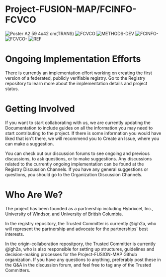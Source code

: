 # Project-FUSION-MAP/FCINFO-FCVCO

![Poster A2 59 4x42 cm(TRANS)](https://github.com/IGH2A/Project-FUSION-MAP-FCINFO-FCVCO/assets/140977074/96cd8e19-496c-45d5-95d6-d4dbd19ce4d5)
![FCVCO](https://github.com/IGH2A/Project-FUSION-MAP-FCINFO-FCVCO/assets/140977074/dd55758f-f24e-4901-b08e-7dce0083a622)
![METHODS-DEV](https://github.com/IGH2A/Project-FUSION-MAP-FCINFO-FCVCO/assets/140977074/b59aa34b-612a-496c-ae08-e9450e6581d8)
![FCINFO-](https://github.com/IGH2A/Project-FUSION-MAP-FCINFO-FCVCO/assets/140977074/fe50b2b7-db77-49db-a3bd-2caa1cbeb697)
![FCVCO-](https://github.com/IGH2A/Project-FUSION-MAP-FCINFO-FCVCO/assets/140977074/0c3f8950-642a-43d2-aeaf-525f7da52dc5)
![REF](https://github.com/IGH2A/Project-FUSION-MAP-FCINFO-FCVCO/assets/140977074/398f3165-d994-4605-a501-31c1598659f7)

# Ongoing Implementation Efforts

There is currently an implementation effort working on creating the first version of a federated, publicly verifiable registry. Go to the Registry repository to learn more about the implementation details and project status.

# Getting Involved

If you want to start collaborating with us, we are currently updating the Documentation to include guides on all the information you may need to start contributing to the project. If there is some information you would have liked that isn't there, we will recommend you to Create an Issue, where you can make a suggestion.

You can check out our discussion forums to see ongoing and previous discussions, to ask questions, or to make suggestions. Any discussions related to the currently ongoing implementation can be found at the Registry Discussion Channels. If you have any general suggestions or questions, you should go to the Organization Discussion Channels.

# Who Are We?

The project has been founded as a partnership including Hybrixcel, Inc., University of Windsor, and University of British Columbia.

In the registry repository, the Trusted Committer is currently @igh2a, who will represent the partnership and advocate for the partnerships' best interests.

In the origin-collaboration repositpory, the Trusted Committer is currently @igh2a, who is also responsible for setting up structures, guidelines and decision-making processes for the Project-FUSION-MAP Github organization. If you have any questions to anything, preferably post these in the Q&A in the discussion forum, and feel free to tag any of the Trusted Committers.

